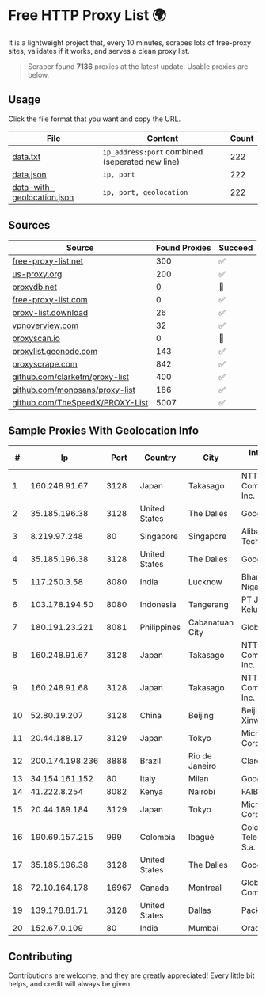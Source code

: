 
# Free HTTP Proxy List 🌍

It is a lightweight project that, every 10 minutes, scrapes lots of free-proxy sites, validates if it works, and serves a clean proxy list.


> Scraper found **7136** proxies at the latest update. Usable proxies are below.

## Usage

Click the file format that you want and copy the URL.


|File|Content|Count|
|----|-------|-----|
|[data.txt](https://raw.githubusercontent.com/themiralay/Proxy-List-World/master/data.txt)|`ip_address:port` combined (seperated new line)|222|
|[data.json](https://raw.githubusercontent.com/themiralay/Proxy-List-World/master/data.json)|`ip, port`|222|
|[data-with-geolocation.json](https://raw.githubusercontent.com/themiralay/Proxy-List-World/master/data-with-geolocation.json)|`ip, port, geolocation`|222|

## Sources

|Source|Found Proxies|Succeed|
|------|-------------|-------|
|[free-proxy-list.net](https://free-proxy-list.net)|300|✅|
|[us-proxy.org](https://www.us-proxy.org)|200|✅|
|[proxydb.net](http://proxydb.net)|0|🚫|
|[free-proxy-list.com](https://free-proxy-list.com/?page=&port=&type%5B%5D=http&type%5B%5D=https&up_time=0&search=Search)|0|✅|
|[proxy-list.download](https://www.proxy-list.download/HTTP)|26|✅|
|[vpnoverview.com](https://vpnoverview.com/privacy/anonymous-browsing/free-proxy-servers)|32|✅|
|[proxyscan.io](https://www.proxyscan.io)|0|🚫|
|[proxylist.geonode.com](https://proxylist.geonode.com/api/proxy-list?limit=300&page=1&sort_by=lastChecked&sort_type=desc&protocols=http,https)|143|✅|
|[proxyscrape.com](https://api.proxyscrape.com/v2/?request=displayproxies&protocol=http&timeout=10000&country=all&ssl=all&anonymity=all)|842|✅|
|[github.com/clarketm/proxy-list](https://raw.githubusercontent.com/clarketm/proxy-list/master/proxy-list-raw.txt)|400|✅|
|[github.com/monosans/proxy-list](https://raw.githubusercontent.com/monosans/proxy-list/main/proxies/http.txt)|186|✅|
|[github.com/TheSpeedX/PROXY-List](https://raw.githubusercontent.com/TheSpeedX/PROXY-List/master/http.txt)|5007|✅|


## Sample Proxies With Geolocation Info

|#|Ip|Port|Country|City|Internet Service Provider|
|-|--|----|-------|----|-------------------------|
|1|160.248.91.67|3128|Japan|Takasago|NTT PC Communications, Inc.|
|2|35.185.196.38|3128|United States|The Dalles|Google LLC|
|3|8.219.97.248|80|Singapore|Singapore|Alibaba (US) Technology Co., Ltd.|
|4|35.185.196.38|3128|United States|The Dalles|Google LLC|
|5|117.250.3.58|8080|India|Lucknow|Bharat Sanchar Nigam Ltd|
|6|103.178.194.50|8080|Indonesia|Tangerang|PT Jaringan Keluarga Bersama|
|7|180.191.23.221|8081|Philippines|Cabanatuan City|Globe Telecom|
|8|160.248.91.67|3128|Japan|Takasago|NTT PC Communications, Inc.|
|9|160.248.91.68|3128|Japan|Takasago|NTT PC Communications, Inc.|
|10|52.80.19.207|3128|China|Beijing|Beijing Guanghuan Xinwang Digital|
|11|20.44.188.17|3129|Japan|Tokyo|Microsoft Corporation|
|12|200.174.198.236|8888|Brazil|Rio de Janeiro|Claro S.A|
|13|34.154.161.152|80|Italy|Milan|Google LLC|
|14|41.222.8.254|8082|Kenya|Nairobi|FAIBA|
|15|20.44.189.184|3129|Japan|Tokyo|Microsoft Corporation|
|16|190.69.157.215|999|Colombia|Ibagué|Colombia Telecomunicaciones S.a. ESP|
|17|35.185.196.38|3128|United States|The Dalles|Google LLC|
|18|72.10.164.178|16967|Canada|Montreal|GloboTech Communications|
|19|139.178.81.71|3128|United States|Dallas|Packet Host, Inc.|
|20|152.67.0.109|80|India|Mumbai|Oracle Corporation|



## Contributing

Contributions are welcome, and they are greatly appreciated! Every
little bit helps, and credit will always be given.

